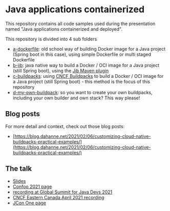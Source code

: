 # Java applications containerized

This repository contains all code samples used during the presentation named "Java applications containerized and deployed".

This repository is divided into 4 sub folders

* [a-dockerfile](a-dockerfile): old school way of building Docker image for a Java project (Spring boot in this case), using simple Dockerfile or multi staged Dockerfile
* [b-jib](b-jib): java native way to build a Docker / OCI image for a Java project (still Spring boot), using the [Jib Maven plugin](https://github.com/GoogleContainerTools/jib)
* [c-buildpacks](c-buildpacks): using [CNCF Buildpacks](https://buildpacks.io) to build a Docker / OCI image for a Java project (still Spring boot) - this method is the focus of this repository
* [d-my-own-buildpack](d-my-own-buildpack): so you want to create your own buildpacks, including your own builder and own stack? This way please!

## Blog posts

For more detail and context, check out those blog posts:

* [https://blog.dahanne.net/2021/02/06/customizing-cloud-native-buildpacks-practical-examples/](https://blog.dahanne.net/2021/02/06/customizing-cloud-native-buildpacks-practical-examples/)

## The talk

* [Slides](https://www.slideshare.net/anthonydahanne/java-applications-containerized-and-deployed)
* [Confoo 2021 page](https://confoo.ca/en/yul2021/session/java-applications-containerized-and-deployed-2021-edition)
* [recording at Global Summit for Java Devs 2021](https://youtu.be/BqipSKH9cdU?t=28416)
* [CNCF Eastern Canada April 2021 recording](https://youtu.be/AnhcT5fOmPc?t=3913)
* [JCon One page](https://sched.co/k3M5)